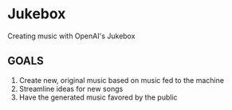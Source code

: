 # Jukebox
Creating music with OpenAI's Jukebox

## GOALS
1. Create new, original music based on music fed to the machine
2. Streamline ideas for new songs
3. Have the generated music favored by the public 
